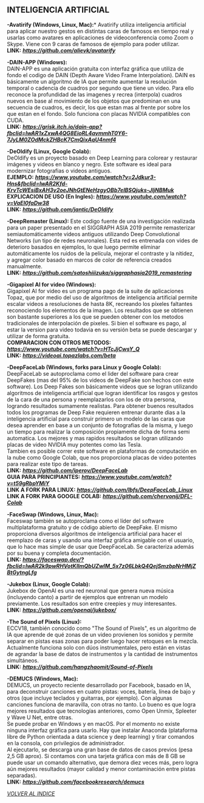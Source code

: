 ## INTELIGENCIA ARTIFICIAL ##

**-Avatirify (Windows, Linux, Mac):***
Avatirify utiliza inteligencia artificial para aplicar nuestro gestos en distintas caras de famosos en tiempo real y usarlas como avatares en aplicaciones de videoconferencia como Zoom o Skype. Viene con 9 caras de famosos de ejemplo para poder utilizar.  
**LINK:** ***<https://github.com/alievk/avatarify>***  

**-DAIN-APP (Windows):**  
DAIN-APP es una aplicación gratuita con interfaz gráfica que utiliza de fondo el codigo de DAIN (Depth Aware Video Frame Interpolation).
DAIN es básicamente un algoritmo de IA que permite aumentar la resolución temporal o cadencia de cuadros por segundo que tiene un video.
Para ello reconoce la profundidad de las imagenes y recrea (interpola) cuadros nuevos en base al movimiento de los objetos que predominan en una secuencia de cuadros, es decir, los que estan mas al frente por sobre los que estan en el fondo. Solo funciona con placas NVIDIA compatibles con CUDA.  
**LINK:** ***<https://grisk.itch.io/dain-app?fbclid=IwAR1xZxwA4QG8EioRL4avmmhT0Y6-7JyLM0ZOdMckZHBcK7CmQixAqU4nmf4>***  

**-DeOldify (Linux, Google Colab):**  
DeOldify es un proyecto basado en Deep Learning para colorear y restaurar imágenes y videos en blanco y negro.
Este software es ideal para modernizar fotografias o videos antiguos.  
**EJEMPLO:** ***<https://www.youtube.com/watch?v=2Jdkur3-Hns&fbclid=IwAR2Kfd-KrvTcWEsiBxAH3v2oeJNhGtENeHzgyOBb7eIBSQjuks-JljNBMuk>***  
**EXPLICACION DE USO (En Ingles):** ***<https://www.youtube.com/watch?v=VaEl0faDw38>***  
**LINK:** ***<https://github.com/jantic/DeOldify>***  

**-DeepRemaster (Linux):**
Este codigo fuente de una investigación realizada para un paper presentado en el SIGGRAPH ASIA 2019 permite remasterizar semiautomáticamente videos antiguos utilizando Deep Convolutional Networks (un tipo de redes neuronales). Esta red es entrenada con vides de deterioro basados en ejemplos, lo que luego permite eliminar automáticamente los ruidos de la película, mejorar el contraste y la nitidez, y agregar color basado en marcos de color de referencia creados manualmente.  
**LINK:** ***<https://github.com/satoshiiizuka/siggraphasia2019_remastering>***  

**-Gigapixel AI for video (Windows):**  
Gigapixel AI for video es un programa pago de la suite de aplicaciones Topaz, que por medio del uso de algoritmos de inteligencia artificial permite escalar videos a resoluciones de hasta 8K, recreando los píxeles faltantes reconociendo los elementos de la imagen.
Los resultados que se obtienen son bastante superiores a los que se pueden obtener con los metodos tradicionales de interpolación de pixeles.
Si bien el software es pago, al estar la version para video todavia en su versión beta se puede descargar y utilizar de forma gratuita.  
**COMPARACION CON OTROS METODOS:** ***<https://www.youtube.com/watch?v=HTcJjCwsY_Q>***  
**LINK:** ***<https://videoai.topazlabs.com/beta>***  

**-DeepFaceLab (Windows, forks para Linux y Google Colab):**  
DeepFaceLab se autoproclama como el lider del software para crear DeepFakes (mas del 95% de los videos de DeepFake son hechos con este software). Los Deep Fakes son básicamente videos que se logran utilizando algoritmos de inteligencia artificial que logran identificar los rasgos y gestos de la cara de una persona y reemplazarlos con los de otra persona, logrando resultados sumamente realistas.
Para obtener buenos resultados todos los programas de Deep Fake requieren entrenar durante dias a la inteligencia artificial para construir primero un modelo de las caras que desea aprender en base a un conjunto de fotografias de la misma, y luego un tiempo para realizar la composición propiamente dicha de forma semi automatica. Los mejores y mas rapidos resultados se logran utilizando placas de video NVIDIA muy potentes como las Tesla.  
Tambien es posible correr este software en plataformas de computación en la nube como Google Colab, que nos proporciona placas de video potentes para realizar este tipo de tareas.  
**LINK:** ***<https://github.com/iperov/DeepFaceLab>***  
**GUIA PARA PRINCIPIANTES:** ***<https://www.youtube.com/watch?v=t59gRbpYMiY>***  
**LINK A FORK PARA  LINUX:** ***<https://github.com/lbfs/DeepFaceLab_Linux>***  
**LINK A FORK PARA GOOGLE COLAB:** ***<https://github.com/chervonij/DFL-Colab>***  

**-FaceSwap (Windows, Linux, Mac):**  
Faceswap también se autoproclama como el líder del software multiplataforma gratuito y de código abierto de DeepFake. El mismo proporciona diversos algoritmos de inteligencia artificial para hacer el reemplazo de caras y usando una interfaz gráfica amigable con el usuario, que lo hace mas simple de usar que DeepFaceLab.
Se caracteriza además por su buena y completa documentación.  
**LINK:** ***https://faceswap.dev/?fbclid=IwAR2k9pwRHVotKllmQbUZwlM_5x7z06LbkQ4QejSmzbpNrHMjZBtGytngLfg***

**-Jukebox (Linux, Google Colab):**  
Jukebox de OpenAI es una red neuronal que genera nueva música (incluyendo canto) a partir de ejemplos que entrenan un modelo previamente. Los resultados son entre creepies y muy interesantes.  
**LINK:** ***<https://github.com/openai/jukebox/>***  

**-The Sound of Pixels (Linux):**  
ECCV18, también conocido como "The Sound of Pixels", es un algoritmo de IA que aprende de qué zonas de un video provienen los sonidos y permite separar en pistas esas zonas para poder luego hacer retoques en la mezcla.  
Actualmente funciona solo con dúos instrumentales, pero están en vistas de agrandar la base de datos de instrumentos y la cantidad de instrumentos simultáneos.  
**LINK:** ***<https://github.com/hangzhaomit/Sound-of-Pixels>***  

**-DEMUCS (Windows, Mac):**  
DEMUCS, un proyecto reciente desarrollado por Facebook, basado en IA, para deconstruir canciones en cuatro pistas: voces, batería, línea de bajo y otros (que incluye teclados y guitarras, por ejemplo).
Con algunas canciones funciona de maravilla, con otras no tanto. Lo bueno es que logra mejores resultados que tecnologías anteriores, como Open Unmix, Spleeter y Wave U Net, entre otras.  
Se puede probar en Windows y en macOS. Por el momento no existe ninguna interfaz gráfica para usarlo. Hay que instalar Anaconda (plataforma libre de Python orientada a data science y deep learning) y tirar comandos en la consola, con privilegios de administrador.  
Al ejecutarlo, se descarga una gran base de datos de casos previos (pesa 2,5 GB aprox). Si contamos con una tarjeta gráfica con más de 8 GB se puede usar un comando alternativo, que demora diez veces más, pero logra aún mejores resultados (mayor calidad y menor contaminación entre pistas separadas).  
**LINK:** ***<https://github.com/facebookresearch/demucs>***  

[*VOLVER AL INDICE*](README.md)
